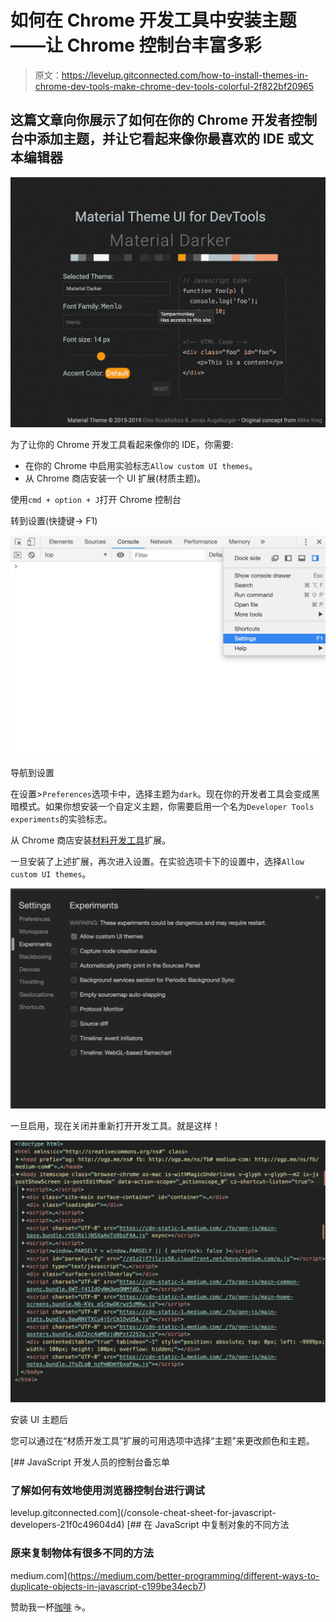 # 如何在 Chrome 开发工具中安装主题——让 Chrome 控制台丰富多彩

> 原文：<https://levelup.gitconnected.com/how-to-install-themes-in-chrome-dev-tools-make-chrome-dev-tools-colorful-2f822bf20965>

## 这篇文章向你展示了如何在你的 Chrome 开发者控制台中添加主题，并让它看起来像你最喜欢的 IDE 或文本编辑器

![](img/4781f61b856382a39087d5406584438a.png)

为了让你的 Chrome 开发工具看起来像你的 IDE，你需要:

*   在你的 Chrome 中启用实验标志`Allow custom UI themes`。
*   从 Chrome 商店安装一个 UI 扩展(材质主题)。

使用`cmd + option + J`打开 Chrome 控制台

转到设置(快捷键→ F1)

![](img/66074aaacc7bd8a429f1cc23e7d442be.png)

导航到设置

在设置>`Preferences`选项卡中，选择主题为`dark`。现在你的开发者工具会变成黑暗模式。如果你想安装一个自定义主题，你需要启用一个名为`Developer Tools experiments`的实验标志。

从 Chrome 商店安装[材料开发工具](https://chrome.google.com/webstore/search/material%20theme)扩展。

一旦安装了上述扩展，再次进入设置。在实验选项卡下的设置中，选择`Allow custom UI themes`。

![](img/7edcf371819d60d78f2d35c3532b8210.png)

一旦启用，现在关闭并重新打开开发工具。就是这样！

![](img/8d4a0ae50e765b8d1fb3d2873b21fb7c.png)

安装 UI 主题后

您可以通过在“材质开发工具”扩展的可用选项中选择“主题”来更改颜色和主题。

[](/console-cheat-sheet-for-javascript-developers-21f0c49604d4) [## JavaScript 开发人员的控制台备忘单

### 了解如何有效地使用浏览器控制台进行调试

levelup.gitconnected.com](/console-cheat-sheet-for-javascript-developers-21f0c49604d4) [](https://medium.com/better-programming/different-ways-to-duplicate-objects-in-javascript-c199be34ecb7) [## 在 JavaScript 中复制对象的不同方法

### 原来复制物体有很多不同的方法

medium.com](https://medium.com/better-programming/different-ways-to-duplicate-objects-in-javascript-c199be34ecb7) 

赞助我一杯[咖啡](https://www.buymeacoffee.com/Jagathish) ☕️。
